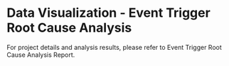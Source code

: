 # Data Visualization - Event Trigger Root Cause Analysis
For project details and analysis results, please refer to Event Trigger Root Cause Analysis Report. 

